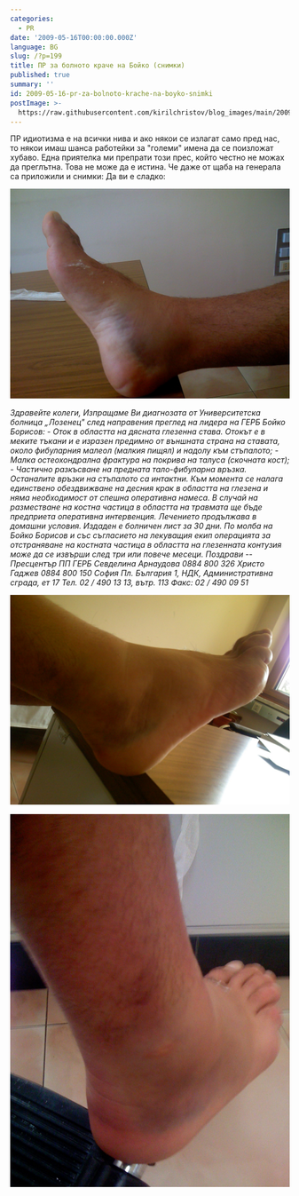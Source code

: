 ```yaml
---
categories:
  - PR
date: '2009-05-16T00:00:00.000Z'
language: BG
slug: /?p=199
title: ПР за болното краче на Бойко (снимки)
published: true
summary: ''
id: 2009-05-16-pr-za-bolnoto-krache-na-boyko-snimki
postImage: >-
  https://raw.githubusercontent.com/kirilchristov/blog_images/main/2009/05/picture-066.jpg
---
```


ПР идиотизма е на всички нива и ако някои се излагат само пред нас, то някои имаш шанса работейки за "големи" имена да се поизложат хубаво. Една приятелка ми препрати този прес, който честно не можах да преглътна. Това не може да е истина. Че даже от щаба на генерала са приложили и снимки: Да ви е сладко: 

![picture-066](https://raw.githubusercontent.com/kirilchristov/blog_images/main/2009/05/picture-066.jpg)

 _Здравейте колеги, Изпращаме Ви диагнозата от Университетска болница „Лозенец" след направения преглед на лидера на ГЕРБ Бойко Борисов: - Оток в областта на дясната глезенна става. Отокът е в меките тъкани и е изразен предимно от външната страна на ставата, около фибуларния малеол (малкия пищял) и надолу към стъпалото; - Малка остеохондрална фрактура на покрива на талуса (скочната кост); - Частично разкъсване на предната тало-фибуларна връзка. Останалите връзки на стъпалото са интактни. Към момента се налага единствено обездвижване на десния крак в областта на глезена и няма необходимост от спешна оперативна намеса. В случай на разместване на костна частица в областта на травмата ще бъде предприета оперативна интервенция. Лечението продължава в домашни условия. Издаден е болничен лист за 30 дни. По молба на Бойко Борисов и със съгласието на лекуващия екип операцията за отстраняване на костната частица в областта на глезенната контузия може да се извърши след три или повече месеци. Поздрави -- Пресцентър ПП ГЕРБ Севделина Арнаудова 0884 800 326 Христо Гаджев 0884 800 150 София Пл. България 1, НДК, Административна сграда, ет 17 Тел. 02 / 490 13 13, вътр. 113 Факс: 02 / 490 09 51_ 

![picture-062](https://raw.githubusercontent.com/kirilchristov/blog_images/main/2009/05/picture-062.jpg)

 

![picture-067](https://raw.githubusercontent.com/kirilchristov/blog_images/main/2009/05/picture-067.jpg)
